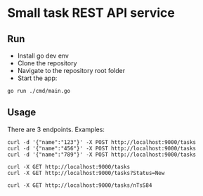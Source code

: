 # Small task REST API service
## Run
- Install go dev env
- Clone the repository
- Navigate to the repository root folder
- Start the app:
```
go run ./cmd/main.go
```
## Usage
There are 3 endpoints. Examples:
```
curl -d '{"name":"123"}' -X POST http://localhost:9000/tasks
curl -d '{"name":"456"}' -X POST http://localhost:9000/tasks
curl -d '{"name":"789"}' -X POST http://localhost:9000/tasks

curl -X GET http://localhost:9000/tasks
curl -X GET http://localhost:9000/tasks?Status=New

curl -X GET http://localhost:9000/tasks/nTsS84
```